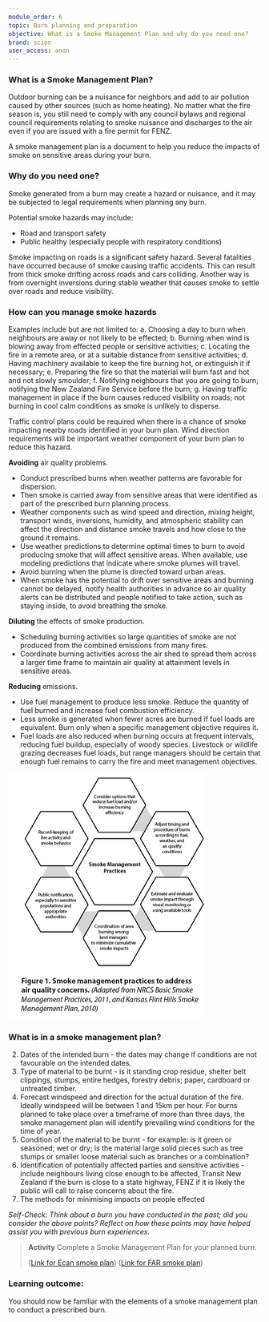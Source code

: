 ```yaml
---
module_order: 6
topic: Burn planning and preparation
objective: What is a Smoke Management Plan and why do you need one?
brand: scion
user_access: anon
---
```


### What is a Smoke Management Plan?

Outdoor burning can be a nuisance for neighbors and add to air pollution caused by other sources (such as home heating). No matter what the fire season is, you still need to comply with any council bylaws and regional council requirements relating to smoke nuisance and discharges to the air even if you are issued with a fire permit for FENZ. 

A smoke management plan is a document to help you reduce the impacts of smoke on sensitive areas during your burn. 

### Why do you need one?

Smoke generated from a burn may create a hazard or nuisance, and it may be subjected to legal requirements when planning any burn.

Potential smoke hazards may include:
* Road and transport safety
* Public healthy (especially people with respiratory conditions)

Smoke impacting on roads is a significant safety hazard. Several fatalities have occurred because of smoke causing traffic accidents.  This can result from thick smoke drifting across roads and cars colliding. Another way is from overnight inversions during stable weather that causes smoke to settle over roads and reduce visibility. 

### How can you manage smoke hazards 

Examples include but are not limited to:
        a.	Choosing a day to burn when neighbours are away or not likely to be effected;
        b.	Burning when wind is blowing away from effected people or sensitive activities;
        c.	Locating the fire in a remote area, or at a suitable distance from sensitive activities;
        d.	Having machinery available to keep the fire burning hot, or extinguish it if necessary;
        e.	Preparing the fire so that the material will burn fast and hot and not slowly smoulder;
        f.	Notifying neighbours that you are going to burn; notifying the New Zealand Fire Service before the burn;
        g.	Having traffic management in place if the burn causes reduced visibility on roads; not burning in cool calm conditions as smoke is unlikely to disperse.

Traffic control plans could be required when there is a chance of smoke impacting nearby roads identified in your burn plan. Wind direction requirements will be important weather component of your burn plan to reduce this hazard.

**Avoiding** air quality problems. 
* Conduct prescribed burns when weather patterns are favorable for dispersion. 
* Then smoke is carried away from sensitive areas that were identified as part of the prescribed burn planning process. 
* Weather components such as wind speed and direction, mixing height, transport winds, inversions, humidity, and atmospheric stability can affect the direction and distance smoke travels and how close to the ground it remains. 
* Use weather predictions to determine optimal times to burn to avoid producing smoke that will affect sensitive areas. When available, use modeling predictions that indicate where smoke plumes will travel. 
* Avoid burning when the plume is directed toward urban areas.
* When smoke has the potential to drift over sensitive areas and burning cannot be delayed, notify health authorities in advance so air quality alerts can be distributed and people notified to take action, such as staying inside, to avoid breathing the smoke.

**Diluting** the effects of smoke production. 
* Scheduling burning activities so large quantities of smoke are not produced from the combined emissions from many fires. 
* Coordinate burning activities across the air shed to spread them across a larger time frame to maintain air quality at attainment levels in sensitive areas.

**Reducing** emissions. 
* Use fuel management to produce less smoke. Reduce the quantity of fuel burned and increase fuel combustion efficiency.
* Less smoke is generated when fewer acres are burned if fuel loads are equivalent. Burn only when a specific management objective requires it. 
* Fuel loads are also reduced when burning occurs at frequent intervals, reducing fuel buildup, especially of woody species. Livestock or wildlife grazing decreases fuel loads, but range managers should be certain that enough fuel remains to carry the fire and meet management objectives.

![Figure1](/assets/img/Module4_fig1.png)

### What is in a smoke management plan?

2.	Dates of the intended burn - the dates may change if conditions are not favourable on the intended dates.
3.	Type of material to be burnt - is it standing crop residue, shelter belt clippings, stumps, entire hedges, forestry debris; paper, cardboard or untreated timber.
4.	Forecast windspeed and direction for the actual duration of the fire. Ideally windspeed will be between 1 and 15km per hour.  For burns planned to take place over a timeframe of more than three days, the smoke management plan will identify prevailing wind conditions for the time of year.
5.	Condition of the material to be burnt - for example: is it green or seasoned; wet or dry; is the material large solid pieces such as tree stumps or smaller loose material such as branches or a combination?
6.	Identification of potentially affected parties and sensitive activities - include neighbours living close enough to be affected, Transit New Zealand if the burn is close to a state highway, FENZ if it is likely the public will call to raise concerns about the fire.
7.	The methods for minimising impacts on people effected


_Self-Check: Think about a burn you have conducted in the past; did you consider the above points? Reflect on how these points may have helped assist you with previous burn experiences._



>__Activity__  Complete a Smoke Management Plan for your planned burn. 
>
>([Link for Ecan smoke plan](https://eplan.ecan.govt.nz/eplan/#Rules/0/234/1/16857))
>([Link for FAR smoke plan](https://www.far.org.nz/articles/67/burning-and-smoke-management-plan-201718))
>



### Learning outcome: 

You should now be familiar with the elements of a smoke management plan to conduct a prescribed burn.
 




